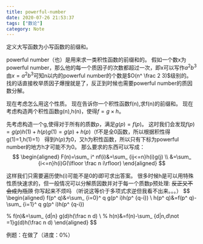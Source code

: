 ```yaml
---
title: powerful-number
date: 2020-07-26 21:53:37
tags: ["数论"]
category: Note
---
```


定义大写函数为小写函数的前缀和。

powerful number（也）是用来求一类积性函数的前缀和的。
假如一个数x为powerful number，那么他的每一个质因子的次数都超过一次，即x可以写作$a^ 2b^ 3$
由$x=a^ 2b^ 3$可知n以内的powerful number的个数是$O(n^ \frac 2 3)$级别的。
找的话直接枚举质因子爆搜就是了，反正到时候也需要powerful number的质因数分解。

现在考虑怎么用这个性质。
现在告诉你一个积性函数f(n),求f(n)的前缀和。
现在考虑构造两个积性函数g(n),h(n)，使得$f=g\times h$。

先考虑构造一个g,使得对于所有的质数p，满足$g(p)=f(p)$。
这时我们会发现$f(p)=g(p)h(1)+h(p)g(1)=g(p)+h(p)$（f不是全0函数，所以根据积性得g(1)=1,h(1)=1）
得到$h(p)$为0，又h为积性函数，所以只有下标为powerful number的地方h才可能不为0。
那么要求的东西可以写成：
$$
\begin{aligned}
F(n)=\sum_ i^ nf(i)&=\sum_ {ij<=n}h(i)g(j) \\
&=\sum_ {i<=n}h(i)G(\lfloor \frac n i\rfloor)
\end{aligned}
$$

这样我们只需要遍历使h(i)可能不是0的i即可求出答案。
很多时候h是可以用特殊性质快速求的，但一般情况可以分解质因数并对于每一个质数p预处理:
~~反正又不会成为瓶颈~~ 你写起来不烦吗
（听说这等价于多项式求逆但我看不出来。。。）
$$
\begin{aligned}
f(p^ q)&=\sum_ {i=0}^ q g(p^ i)h(p^ {q-i}) \\
h(p^ q)&=f(p^ q)-\sum_ {i=1}^ q g(p^ i)h(p^ {q-i})

% f(n)&=\sum_ {d|n} g(d)h(\frac n d) \\ 
% h(n)&=f(n)-\sum_ {d|n,d\not =1}g(d)h(\frac n d)
\end{aligned}
$$

例题：在做了（进度：0%）
